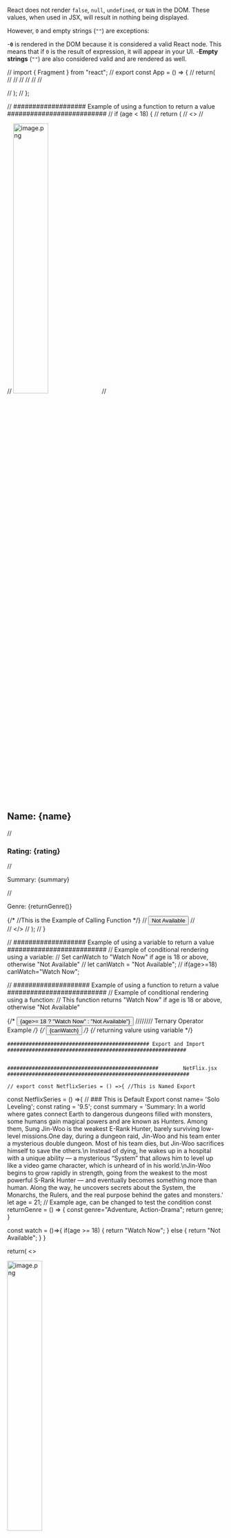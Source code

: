 React does not render `false`, `null`, `undefined`, or `NaN` in the DOM. These values, when used in JSX, will result in nothing being displayed.

However, `0` and empty strings (`""`) are exceptions:

-**`0`** is rendered in the DOM because it is considered a valid React node. This means that if `0` is the result of expression, it will appear in your UI.
-**Empty strings** (`""`) are also considered valid and are rendered as well.

// import { Fragment } from "react";
// export const App = () => {
//   return(   
//  <Fragment>
//  <Beta/>
//   <Beta/>
//   <Beta/>
//   <Beta/>
//  </Fragment>
  
 

//   );
// };

// ################### Example of using a function to return a value ##########################
  // if (age < 18) {
  //   return (
  //     <>
  //   <div>
  //   <img src="image.png" alt="image.png" width="40%" height="40%" />
  //   <h2>Name: {name} </h2>
  //   <h3>Rating: {rating} </h3>
  //   <p>Summary: {summary} </p>
  //   <p>Genre: {returnGenre()} </p> {/* //This is the Example of Calling Function */}
  //   <button >Not Available</button>
  //   </div>
  // </>
  //   );
  // }


  // ################### Example of using a variable to return a value ##########################
  // Example of conditional rendering using a variable:
  // Set canWatch to "Watch Now" if age is 18 or above, otherwise "Not Available"
  // let canWatch = "Not Available";
  // if(age>=18) canWatch="Watch Now";


  // #################### Example of using a function to return a value ##########################
  // Example of conditional rendering using a function:
  // This function returns "Watch Now" if age is 18 or above, otherwise "Not Available"

   {/* <button >{age>= 18 ? "Watch Now" : "Not Available"}</button> //////// Ternary Operator Example */}
    {/* <button>{canWatch}</button> */}  {/* returning valure using variable  */}

    ############################################## Export and Import  ##########################################################


    #################################################        NetFlix.jsx      ###########################################################

    // export const NetflixSeries = () =>{ //This is Named Export

const NetflixSeries = () =>{ // ### This is Default Export
  const name= 'Solo Leveling';
  const rating = '9.5';
  const summary = 'Summary: In a world where gates connect Earth to dangerous dungeons filled with monsters, some humans gain magical powers and are known as Hunters. Among them, Sung Jin-Woo is the weakest E-Rank Hunter, barely surviving low-level missions.One day, during a dungeon raid, Jin-Woo and his team enter a mysterious double dungeon. Most of his team dies, but Jin-Woo sacrifices himself to save the others.\n Instead of dying, he wakes up in a hospital with a unique ability — a mysterious “System” that allows him to level up like a video game character, which is unheard of in his world.\nJin-Woo begins to grow rapidly in strength, going from the weakest to the most powerful S-Rank Hunter — and eventually becomes something more than human. Along the way, he uncovers secrets about the System, the Monarchs, the Rulers, and the real purpose behind the gates and monsters.'
  let age = 21; // Example age, can be changed to test the condition
  const returnGenre = () => {
    const genre="Adventure, Action-Drama";
   return genre;
  }

  const watch = ()=>{
    if(age >= 18) {
      return "Watch Now";
    } 
    else {
      return "Not Available";
    }
  }
  
  return(
  <>
    <div>
    <img src="image.png" alt="image.png" width="40%" height="40%" />
    <h2>Name: {name} </h2>
    <h3>Rating: {rating} </h3>
    <p>Summary: {summary} </p>
    <p>Genre: {returnGenre()} </p> {/* //This is the Example of Calling Function */}
    <button>{watch()}</button> {/* returning value using function */}
    </div>
  </>
  );
};

// // ########## Overall below called Mixed Export ###########

// export default NetflixSeries; // #### This is default export.

// export const Header = ()=>{
//   return(
//     <>
//     <p>copyright @AayushDada</p>
//     </>
//   );
// }
// export const Footer = ()=>{
//   return(
//     <>
//     <p>copyright @AayushDada</p>
//     </>
//   );
// }


################################## App.jsx ###############################
import NetflixSeries, { Footer, Header} from "./components/NetflixSeries"; // ### This is Mixed Import

// import  { NetflixSeries} from "./components/NetflixSeries"; // ### This is Named Import

// import NetflixSeries from "./components/NetflixSeries"; ##### This was Default Import


export const App = () =>{
    return(
        <>
        {/* <Header/> */}
        <NetflixSeries/>
        <NetflixSeries/>
        <NetflixSeries/>
        <NetflixSeries/>
        <NetflixSeries/>
        {/* <Footer/> */}
        </>
    );


}

############################################# Leture Props ############################################

## 🧠 React Props – Quick Summary

- `props` are used to pass data from a **parent component** to a **child component**.
- In our project:
  - `<SeriesCard />` receives data using `props.curElem`.
  - `seriesData.map()` is used to loop through the list.
  - Each child gets its own data object via `props`.

### ✅ Benefits:
- Reusable component (`SeriesCard`)
- Clean, modular structure
- Makes dynamic rendering easy

### 📌 Key Takeaways:
- Always pass `key={uniqueId}` while mapping
- Use `props` to access and display data
- Components become more dynamic and scalable

### 🔁 Syntax Recap:

```jsx
<ChildComponent someProp={value} />

// In child
const ChildComponent = (props) => {
  console.log(props.someProp);
}

########################### Destructuring In JSX ###########################################
# 📚 React Props Destructuring – Clean Code Practice

## 💡 What Changed?
Instead of accessing props like `props.data.img_url`, we destructured it directly inside the function argument to write **cleaner and readable code**.

---

## 🔄 Old Way (Using props):
```jsx
export const SeriesCard = (props) => {
  const { img_url, name, rating } = props.data;
  return <h2>{name}</h2>;
};```

## New Way (Destructuring in Parameters):
```jsx
Copy
Edit
export const SeriesCard = ({ data }) => {
  const { img_url, name, rating } = data;
  return <h2>{name}</h2>;
};```

## 💥 Final Structure(SeriesCard.jsx):
```jsx
Copy
Edit
export const SeriesCard = ({ data }) => {
  const { img_url, name, rating, description, cast, genre, watch_url } = data;
  return (
    <li>
      <div>
        <img src={img_url} width="40%" height="40%" />
      </div>
      <h2>Name: {name}</h2>
      <h3>Rating: {rating}</h3>
      <p>Summary: {description}</p>
      <p>Cast: {cast}</p>
      <p>Genre: {genre}</p>
      <a href={watch_url} target="_blank">
        <button>Watch Now</button>
      </a>
    </li>
  );
};



